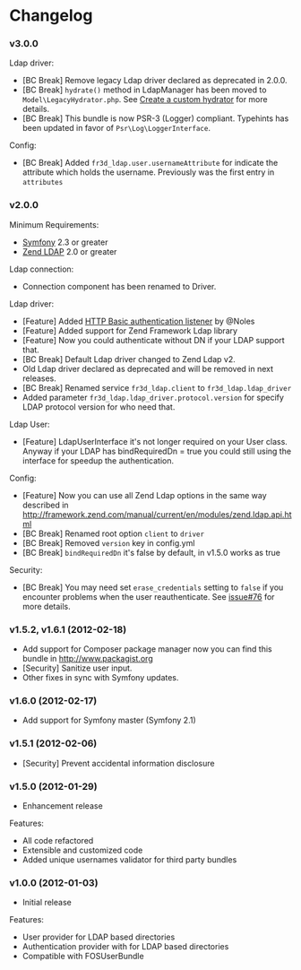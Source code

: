Changelog
=========

### v3.0.0
Ldap driver:
- [BC Break] Remove legacy Ldap driver declared as deprecated in 2.0.0.
- [BC Break] `hydrate()` method in LdapManager has been moved to `Model\LegacyHydrator.php`.
  See [Create a custom hydrator](Resources/doc/cookbook/custom_hydrator.md) for more details.
- [BC Break] This bundle is now PSR-3 (Logger) compliant. Typehints has been updated in favor of `Psr\Log\LoggerInterface`.

Config:
- [BC Break] Added `fr3d_ldap.user.usernameAttribute` for indicate the attribute which holds the username.
  Previously was the first entry in `attributes`

### v2.0.0

Minimum Requirements:
- [Symfony](https://github.com/symfony/symfony) 2.3 or greater
- [Zend LDAP](https://github.com/zendframework/Component_ZendLdap) 2.0 or greater

Ldap connection:
- Connection component has been renamed to Driver.

Ldap driver:
- [Feature]  Added [HTTP Basic authentication listener](https://github.com/Maks3w/FR3DLdapBundle/blob/2.0.x/Resources/doc/index.md#3-configure-securityyml) by @Noles
- [Feature]  Added support for Zend Framework Ldap library
- [Feature]  Now you could authenticate without DN if your LDAP support that.
- [BC Break] Default Ldap driver changed to Zend Ldap v2.
- Old Ldap driver declared as deprecated and will be removed in next releases.
- [BC Break] Renamed service `fr3d_ldap.client` to `fr3d_ldap.ldap_driver`
- Added parameter `fr3d_ldap.ldap_driver.protocol.version` for specify LDAP
  protocol version for who need that.

Ldap User:
- [Feature] LdapUserInterface it's not longer required on your User class.
  Anyway if your LDAP has bindRequiredDn = true you could still using the interface
  for speedup the authentication.

Config:
- [Feature] Now you can use all Zend Ldap options in the same way described in
  http://framework.zend.com/manual/current/en/modules/zend.ldap.api.html
- [BC Break] Renamed root option `client` to `driver`
- [BC Break] Removed `version` key in config.yml
- [BC Break] `bindRequiredDn` it's false by default, in v1.5.0 works as true

Security:
- [BC Break] You may need set `erase_credentials` setting to `false` if you encounter problems when the user
 reauthenticate. See [issue#76](https://github.com/Maks3w/FR3DLdapBundle/issues/76) for more details.

### v1.5.2, v1.6.1  (2012-02-18)

* Add support for Composer package manager now you can find this bundle in http://www.packagist.org
* [Security] Sanitize user input.
* Other fixes in sync with Symfony updates.

### v1.6.0  (2012-02-17)

* Add support for Symfony master (Symfony 2.1)

### v1.5.1  (2012-02-06)

* [Security] Prevent accidental information disclosure

### v1.5.0  (2012-01-29)

* Enhancement release

Features:

- All code refactored
- Extensible and customized code
- Added unique usernames validator for third party bundles

### v1.0.0  (2012-01-03)

* Initial release

Features:

- User provider for LDAP based directories
- Authentication provider with for LDAP based directories
- Compatible with FOSUserBundle